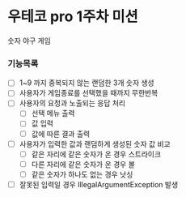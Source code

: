 # 우테코 pro 1주차 미션
숫자 야구 게임

### 기능목록
- [ ] 1~9 까지 중복되지 않는 랜덤한 3개 숫자 생성
- [ ] 사용자가 게임종료를 선택했을 때까지 무한반복
- [ ] 사용자의 요청과 노출되는 응답 처리
    - [ ] 선택 메뉴 출력
    - [ ] 값 입력
    - [ ] 값에 따른 결과 출력
- [ ] 사용자가 입력한 값과 랜덤하게 생성된 숫자 값 비교
    - [ ] 같은 자리에 같은 숫자가 온 경우 스트라이크
    - [ ] 다른 자리에 같은 숫자가 온 경우 볼
    - [ ] 같은 숫자가 하나도 없는 경우 낫싱
- [ ] 잘못된 입력일 경우 IllegalArgumentException 발생
